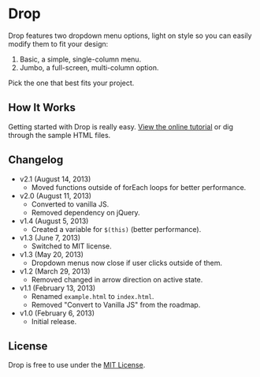 # Drop
Drop features two dropdown menu options, light on style so you can easily modify them to fit your design:

1. Basic, a simple, single-column menu.
2. Jumbo, a full-screen, multi-column option.

Pick the one that best fits your project.

## How It Works
Getting started with Drop is really easy. [View the online tutorial](http://cferdinandi.github.com/drop/) or dig through the sample HTML files.

## Changelog
* v2.1 (August 14, 2013)
  * Moved functions outside of forEach loops for better performance.
* v2.0 (August 11, 2013)
  * Converted to vanilla JS.
  * Removed dependency on jQuery.
* v1.4 (August 5, 2013)
  * Created a variable for `$(this)` (better performance).
* v1.3 (June 7, 2013)
  * Switched to MIT license.
* v1.3 (May 20, 2013)
  * Dropdown menus now close if user clicks outside of them.
* v1.2 (March 29, 2013)
  * Removed changed in arrow direction on active state.
* v1.1 (February 13, 2013)
  * Renamed `example.html` to `index.html`.
  * Removed "Convert to Vanilla JS" from the roadmap.
* v1.0 (February 6, 2013)
  * Initial release.

## License
Drop is free to use under the [MIT License](http://gomakethings.com/mit/).
